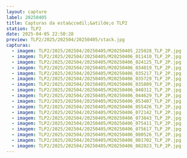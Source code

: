 ```yaml
---
layout: capture
label: 20250405
title: Capturas da esta&ccedil;&atilde;o TLP2
station: TLP2
date: 2025-04-05 22:50:28
preview: TLP2/2025/202504/20250405/stack.jpg
capturas:
  - imagem: TLP2/2025/202504/20250405/M20250405_225028_TLP_2P.jpg
  - imagem: TLP2/2025/202504/20250405/M20250406_011410_TLP_2P.jpg
  - imagem: TLP2/2025/202504/20250405/M20250406_024125_TLP_2P.jpg
  - imagem: TLP2/2025/202504/20250405/M20250406_034019_TLP_2P.jpg
  - imagem: TLP2/2025/202504/20250405/M20250406_035217_TLP_2P.jpg
  - imagem: TLP2/2025/202504/20250405/M20250406_035729_TLP_2P.jpg
  - imagem: TLP2/2025/202504/20250405/M20250406_035809_TLP_2P.jpg
  - imagem: TLP2/2025/202504/20250405/M20250406_040312_TLP_2P.jpg
  - imagem: TLP2/2025/202504/20250405/M20250406_044629_TLP_2P.jpg
  - imagem: TLP2/2025/202504/20250405/M20250406_053407_TLP_2P.jpg
  - imagem: TLP2/2025/202504/20250405/M20250406_055426_TLP_2P.jpg
  - imagem: TLP2/2025/202504/20250405/M20250406_072142_TLP_2P.jpg
  - imagem: TLP2/2025/202504/20250405/M20250406_073843_TLP_2P.jpg
  - imagem: TLP2/2025/202504/20250405/M20250406_075411_TLP_2P.jpg
  - imagem: TLP2/2025/202504/20250405/M20250406_075617_TLP_2P.jpg
  - imagem: TLP2/2025/202504/20250405/M20250406_080526_TLP_2P.jpg
  - imagem: TLP2/2025/202504/20250405/M20250406_081702_TLP_2P.jpg
  - imagem: TLP2/2025/202504/20250405/M20250406_082023_TLP_2P.jpg
---
```

